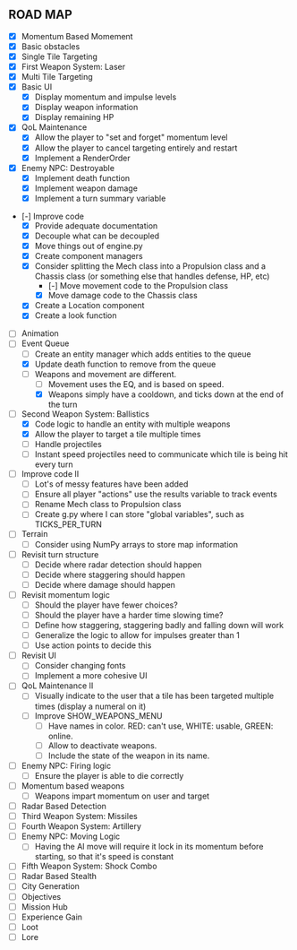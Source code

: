 ## ROAD MAP
- [x] Momentum Based Momement
- [x] Basic obstacles
- [x] Single Tile Targeting
- [x] First Weapon System: Laser
- [x] Multi Tile Targeting
- [x] Basic UI
  - [x] Display momentum and impulse levels
  - [x] Display weapon information
  - [x] Display remaining HP
- [x] QoL Maintenance
  - [x] Allow the player to "set and forget" momentum level
  - [x] Allow the player to cancel targeting entirely and restart
  - [X] Implement a RenderOrder
- [x] Enemy NPC: Destroyable
  - [x] Implement death function
  - [x] Implement weapon damage
  - [x] Implement a turn summary variable
- [-] Improve code
  - [x] Provide adequate documentation
  - [x] Decouple what can be decoupled
  - [x] Move things out of engine.py
  - [x] Create component managers
  - [x] Consider splitting the Mech class into a Propulsion class and a Chassis class (or something else that handles defense, HP, etc)    
    - [-] Move movement code to the Propulsion class
    - [x] Move damage code to the Chassis class
  - [x] Create a Location component
  - [x] Create a look function
- [ ] Animation
- [ ] Event Queue
  - [ ] Create an entity manager which adds entities to the queue
  - [x] Update death function to remove from the queue
  - [ ] Weapons and movement are different. 
    - [ ] Movement uses the EQ, and is based on speed. 
    - [x] Weapons simply have a cooldown, and ticks down at the end of the turn
- [ ] Second Weapon System: Ballistics
  - [x] Code logic to handle an entity with multiple weapons
  - [x] Allow the player to target a tile multiple times
  - [ ] Handle projectiles
  - [ ] Instant speed projectiles need to communicate which tile is being hit every turn
- [ ] Improve code II
  - [ ] Lot's of messy features have been added
  - [ ] Ensure all player "actions" use the results variable to track events
  - [ ] Rename Mech class to Propulsion class
  - [ ] Create g.py where I can store "global variables", such as TICKS_PER_TURN
- [ ] Terrain
  - [ ] Consider using NumPy arrays to store map information
- [ ] Revisit turn structure
  - [ ] Decide where radar detection should happen
  - [ ] Decide where staggering should happen
  - [ ] Decide where damage should happen
- [ ] Revisit momentum logic
  - [ ] Should the player have fewer choices?
  - [ ] Should the player have a harder time slowing time?
  - [ ] Define how staggering, staggering badly and falling down will work
  - [ ] Generalize the logic to allow for impulses greater than 1
  - [ ] Use action points to decide this
- [ ] Revisit UI
  - [ ] Consider changing fonts
  - [ ] Implement a more cohesive UI
- [ ] QoL Maintenance II
  - [ ] Visually indicate to the user that a tile has been targeted multiple times (display a numeral on it)
  - [ ] Improve SHOW_WEAPONS_MENU 
    - [ ] Have names in color. RED: can't use, WHITE: usable, GREEN: online.
    - [ ] Allow to deactivate weapons.
    - [ ] Include the state of the weapon in its name.
- [ ] Enemy NPC: Firing logic
  - [ ] Ensure the player is able to die correctly
- [ ] Momentum based weapons
  - [ ] Weapons impart momentum on user and target
- [ ] Radar Based Detection
- [ ] Third Weapon System: Missiles
- [ ] Fourth Weapon System: Artillery
- [ ] Enemy NPC: Moving Logic
  - [ ] Having the AI move will require it lock in its momentum before starting, so that it's speed is constant
- [ ] Fifth Weapon System: Shock Combo
- [ ] Radar Based Stealth
- [ ] City Generation
- [ ] Objectives
- [ ] Mission Hub
- [ ] Experience Gain
- [ ] Loot
- [ ] Lore